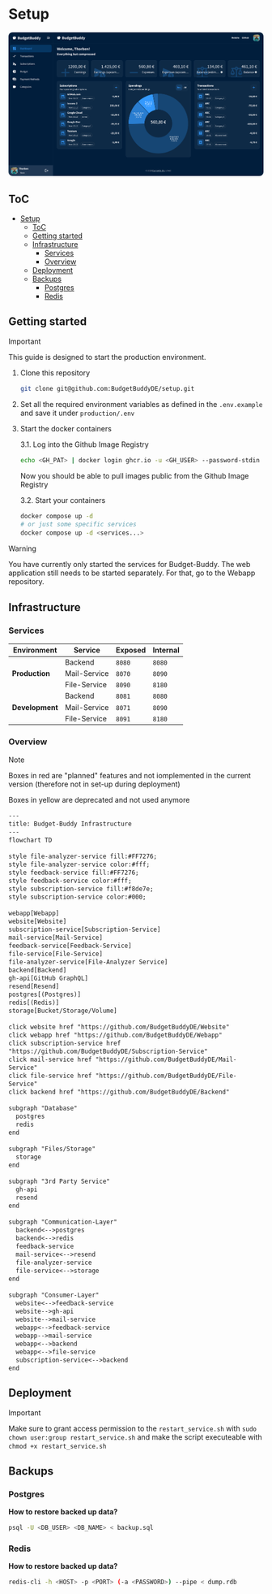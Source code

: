 # Setup

<img src="./assets/app_desktop.png" style="border-radius: 8px;"/>

## ToC

- [Setup](#setup)
  - [ToC](#toc)
  - [Getting started](#getting-started)
  - [Infrastructure](#infrastructure)
    - [Services](#services)
    - [Overview](#overview)
  - [Deployment](#deployment)
  - [Backups](#backups)
    - [Postgres](#postgres)
    - [Redis](#redis)

## Getting started

> [!IMPORTANT]
> This guide is designed to start the production environment.

1. Clone this repository

   ```bash
   git clone git@github.com:BudgetBuddyDE/setup.git
   ```

2. Set all the required environment variables as defined in the `.env.example` and save it under `production/.env`
3. Start the docker containers

   3.1. Log into the Github Image Registry

   ```bash
   echo <GH_PAT> | docker login ghcr.io -u <GH_USER> --password-stdin
   ```

   Now you should be able to pull images public from the Github Image Registry

   3.2. Start your containers

   ```bash
   docker compose up -d
   # or just some specific services
   docker compose up -d <services...>
   ```

> [!WARNING]
> You have currently only started the services for Budget-Buddy. The web application still needs to be started separately. For that, go to the Webapp repository.

## Infrastructure

### Services

<table>
  <thead>
    <tr>
      <th>Environment</th>
      <th>Service</th>
      <th>Exposed</th>
      <th>Internal</th>
    </tr>
  </thead>
  <tbody>
    <!-- Production -->
    <tr>
      <td rowspan="3">
        <strong>Production</strong>
      </td>
      <td>Backend</td>
      <td>
        <code>8080</code>
      </td>
      <td>
        <code>8080</code>
      </td>
    </tr>
    <tr>
      <td>Mail-Service</td>
      <td>
        <code>8070</code>
      </td>
      <td>
        <code>8090</code>
      </td>
    </tr>
    <tr>
      <td>File-Service</td>
      <td>
        <code>8090</code>
      </td>
      <td>
        <code>8180</code>
      </td>
    </tr>
    <!-- DEVELOPMENT -->
    <tr>
      <td rowspan="4">
        <strong>Development</strong>
      </td>
      <td>Backend</td>
      <td>
        <code>8081</code>
      </td>
      <td>
        <code>8080</code>
      </td>
    </tr>
    <tr>
      <td>Mail-Service</td>
      <td>
        <code>8071</code>
      </td>
      <td>
        <code>8090</code>
      </td>
    </tr>
    <tr>
      <td>File-Service</td>
      <td>
        <code>8091</code>
      </td>
      <td>
        <code>8180</code>
      </td>
    </tr>
  </tbody>
</table>

### Overview

> [!NOTE]
> Boxes in red are "planned" features and not iomplemented in the current version (therefore not in set-up during deployment)
>
> Boxes in yellow are deprecated and not used anymore

```mermaid
---
title: Budget-Buddy Infrastructure
---
flowchart TD

style file-analyzer-service fill:#FF7276;
style file-analyzer-service color:#fff;
style feedback-service fill:#FF7276;
style feedback-service color:#fff;
style subscription-service fill:#f8de7e;
style subscription-service color:#000;

webapp[Webapp]
website[Website]
subscription-service[Subscription-Service]
mail-service[Mail-Service]
feedback-service[Feedback-Service]
file-service[File-Service]
file-analyzer-service[File-Analyzer Service]
backend[Backend]
gh-api[GitHub GraphQL]
resend[Resend]
postgres[(Postgres)]
redis[(Redis)]
storage[Bucket/Storage/Volume]

click website href "https://github.com/BudgetBuddyDE/Website"
click webapp href "https://github.com/BudgetBuddyDE/Webapp"
click subscription-service href "https://github.com/BudgetBuddyDE/Subscription-Service"
click mail-service href "https://github.com/BudgetBuddyDE/Mail-Service"
click file-service href "https://github.com/BudgetBuddyDE/File-Service"
click backend href "https://github.com/BudgetBuddyDE/Backend"

subgraph "Database"
  postgres
  redis
end

subgraph "Files/Storage"
  storage
end

subgraph "3rd Party Service"
  gh-api
  resend
end

subgraph "Communication-Layer"
  backend<-->postgres
  backend<-->redis
  feedback-service
  mail-service<-->resend
  file-analyzer-service
  file-service<-->storage
end

subgraph "Consumer-Layer"
  website<-->feedback-service
  website-->gh-api
  website-->mail-service
  webapp<-->feedback-service
  webapp-->mail-service
  webapp<-->backend
  webapp<-->file-service
  subscription-service<-->backend
end
```

## Deployment

> [!IMPORTANT]
> Make sure to grant access permission to the `restart_service.sh` with `sudo chown user:group restart_service.sh` and make the script executeable with `chmod +x restart_service.sh`

## Backups

### Postgres

**How to restore backed up data?**

```bash
psql -U <DB_USER> <DB_NAME> < backup.sql
```

### Redis

**How to restore backed up data?**

```bash
redis-cli -h <HOST> -p <PORT> (-a <PASSWORD>) --pipe < dump.rdb
```
